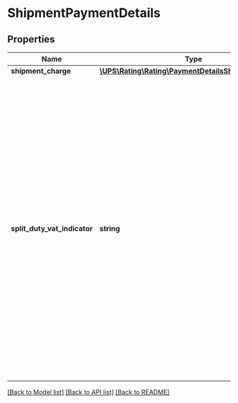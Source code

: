 # ShipmentPaymentDetails

## Properties
Name | Type | Description | Notes
------------ | ------------- | ------------- | -------------
**shipment_charge** | [**\UPS\Rating\Rating\PaymentDetailsShipmentCharge[]**](PaymentDetailsShipmentCharge.md) |  | 
**split_duty_vat_indicator** | **string** | Split Duty VAT Indicator. The presence indicates the payer specified for Transportation Charges will pay transportation charges and any duties that apply to the shipment. The payer specified for Duties and Taxes will pay the VAT (Value-Added Tax) only.  Empty Tag. The payment method for Transportation charges must be UPS account. The UPS account must be a daily pickup account or an occasional account. | [optional] 

[[Back to Model list]](../../README.md#documentation-for-models) [[Back to API list]](../../README.md#documentation-for-api-endpoints) [[Back to README]](../../README.md)

